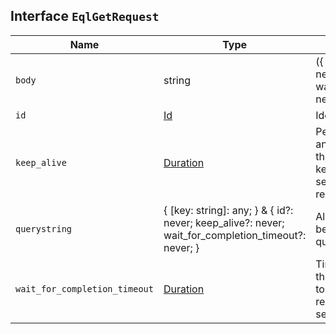 ## Interface `EqlGetRequest`

| Name | Type | Description |
| - | - | - |
| `body` | string | ({ [key: string]: any; } & { id?: never; keep_alive?: never; wait_for_completion_timeout?: never; }) | All values in `body` will be added to the request body. |
| `id` | [Id](./Id.md) | Identifier for the search. |
| `keep_alive` | [Duration](./Duration.md) | Period for which the search and its results are stored on the cluster. Defaults to the keep_alive value set by the search’s EQL search API request. |
| `querystring` | { [key: string]: any; } & { id?: never; keep_alive?: never; wait_for_completion_timeout?: never; } | All values in `querystring` will be added to the request querystring. |
| `wait_for_completion_timeout` | [Duration](./Duration.md) | Timeout duration to wait for the request to finish. Defaults to no timeout, meaning the request waits for complete search results. |

